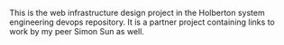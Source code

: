 This is the web infrastructure design project in the Holberton system engineering devops repository. It is a partner project containing links to work by my peer Simon Sun as well.
